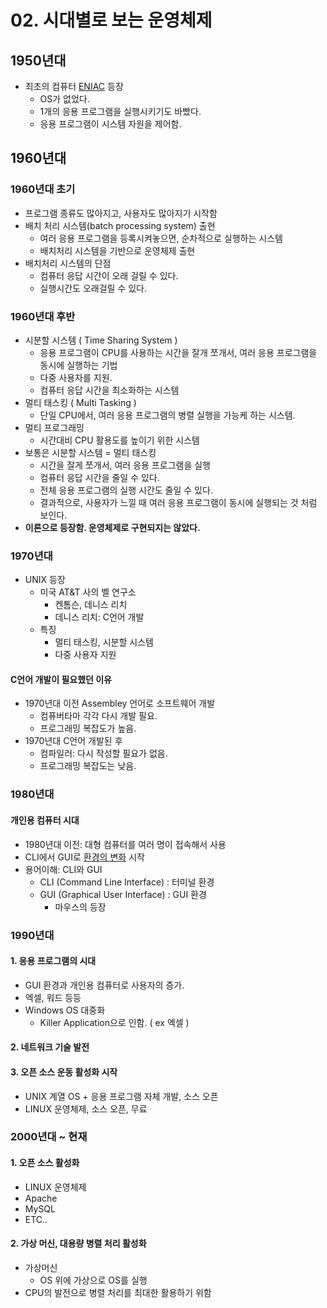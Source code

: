 # 02. 시대별로 보는 운영체제

## 1950년대

* 최초의 컴퓨터 [ENIAC](https://ko.wikipedia.org/wiki/%EC%97%90%EB%8B%88%EC%95%85) 등장
  * OS가 없었다.
  * 1개의 응용 프로그램을 실행시키기도 바빴다.
  * 응용 프로그램이 시스템 자원을 제어함.

## 1960년대

### 1960년대 초기

* 프로그램 종류도 많아지고, 사용자도 많아지기 시작함
* 배치 처리 시스템\(batch processing system\) 출현
  * 여러 응용 프로그램을 등록시켜놓으면, 순차적으로 실행하는 시스템
  * 배치처리 시스템을 기반으로 운영체제 출현
* 배치처리 시스템의 단점
  * 컴퓨터 응답 시간이 오래 걸릴 수 있다.
  * 실행시간도 오래걸릴 수 있다.

### 1960년대 후반

* 시분할 시스템 \( Time Sharing System \)
  * 응용 프로그램이 CPU를 사용하는 시간을 잘개 쪼개서, 여러 응용 프로그램을 동시에 실행하는 기법
  * 다중 사용자를 지원.
  * 컴퓨터 응답 시간을 최소화하는 시스템
* 멀티 태스킹 \( Multi Tasking \)
  * 단일 CPU에서, 여러 응용 프로그램의 병렬 실행을 가능케 하는 시스템.
* 멀티 프로그래밍
  * 시간대비 CPU 활용도를 높이기 위한 시스템
* 보통은 시분할 시스템 = 멀티 태스킹
  * 시간을 잘게 쪼개서, 여러 응용 프로그램을 실행
  * 컴퓨터 응답 시간을 줄일 수 있다.
  * 전체 응용 프로그램의 실행 시간도 줄일 수 있다.
  * 결과적으로, 사용자가 느낄 때 여러 응용 프로그램이 동시에 실행되는 것 처럼 보인다.
* **이론으로 등장함. 운영체제로 구현되지는 않았다.**

### 1970년대

* UNIX 등장
  * 미국 AT&T 사의 벨 연구소
    * 켄톰슨, 데니스 리치
    * 데니스 리치: C언어 개발
  * 특징
    * 멀티 태스킹, 시분할 시스템
    * 다중 사용자 지원

#### C언어 개발이 필요했던 이유

* 1970년대 이전 Assembley 언어로 소프트웨어 개발
  * 컴퓨버타마 각각 다시 개발 필요.
  * 프로그래밍 복잡도가 높음.
* 1970년대 C언어 개발된 후
  * 컴파일러: 다시 작성할 필요가 없음.
  * 프로그래밍 복잡도는 낮음.  

### 1980년대

#### 개인용 컴퓨터 시대

* 1980년대 이전: 대형 컴퓨터를 여러 명이 접속해서 사용
* CLI에서 GUI로 [환경의 변화](https://youtu.be/H4YRPdRXKFs) 시작
* 용어이해: CLI와 GUI
  * CLI \(Command Line Interface\) : 터미널 환경
  * GUI \(Graphical User Interface\) : GUI 환경
    * 마우스의 등장

### 1990년대

#### 1. 응용 프로그램의 시대

* GUI 환경과 개인용 컴퓨터로 사용자의 증가.
* 엑셀, 워드 등등
* Windows OS 대중화
  * Killer Application으로 인함. \( ex 엑셀 \)

#### 2. 네트워크 기술 발전

#### 3. 오픈 소스 운동 활성화 시작

* UNIX 계열 OS + 응용 프로그램 자체 개발, 소스 오픈
* LINUX 운영체제, 소스 오픈, 무료

### 2000년대 ~ 현재

#### 1. 오픈 소스 활성화

* LINUX 운영체제
* Apache
* MySQL
* ETC..

#### 2. 가상 머신, 대용량 병렬 처리 활성화

* 가상머신
  * OS 위에 가상으로 OS를 실행
* CPU의 발전으로 병렬 처리를 최대한 활용하기 위함

